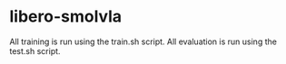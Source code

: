 # libero-smolvla

All training is run using the train.sh script. 
All evaluation is run using the test.sh script.
